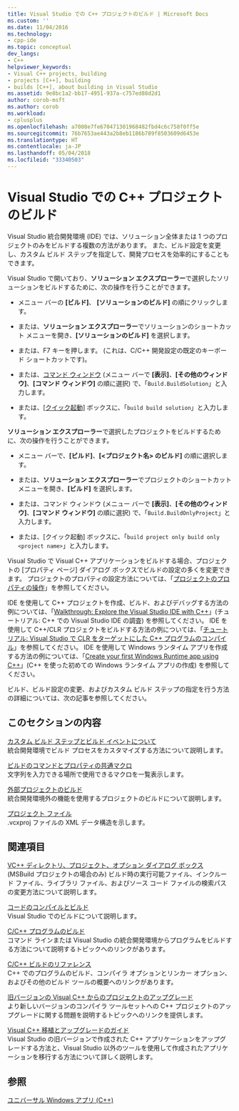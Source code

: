 ```yaml
---
title: Visual Studio での C++ プロジェクトのビルド | Microsoft Docs
ms.custom: ''
ms.date: 11/04/2016
ms.technology:
- cpp-ide
ms.topic: conceptual
dev_langs:
- C++
helpviewer_keywords:
- Visual C++ projects, building
- projects [C++], building
- builds [C++], about building in Visual Studio
ms.assetid: 9e8bc1a2-bb17-4951-937a-c757ed88d2d1
author: corob-msft
ms.author: corob
ms.workload:
- cplusplus
ms.openlocfilehash: a7008e7fe670471301968482fbd4c6c758f0ff5e
ms.sourcegitcommit: 76b7653ae443a2b8eb1186b789f8503609d6453e
ms.translationtype: HT
ms.contentlocale: ja-JP
ms.lasthandoff: 05/04/2018
ms.locfileid: "33340503"
---
```

# <a name="building-c-projects-in-visual-studio"></a>Visual Studio での C++ プロジェクトのビルド
Visual Studio 統合開発環境 (IDE) では、ソリューション全体または 1 つのプロジェクトのみをビルドする複数の方法があります。 また、ビルド設定を変更し、カスタム ビルド ステップを指定して、開発プロセスを効率的にすることもできます。  
  
 Visual Studio で開いており、**ソリューション エクスプローラー**で選択したソリューションをビルドするために、次の操作を行うことができます。  
  
-   メニュー バーの **[ビルド]**、 **[ソリューションのビルド]** の順にクリックします。  
  
-   または、**ソリューション エクスプローラー**でソリューションのショートカット メニューを開き、**[ソリューションのビルド]** を選択します。  
  
-   または、F7 キーを押します。 (これは、C/C++ 開発設定の既定のキーボード ショートカットです)。  
  
-   または、[コマンド ウィンドウ](/visualstudio/ide/reference/command-window) (メニュー バーで **[表示]**、**[その他のウィンドウ]**、**[コマンド ウィンドウ]** の順に選択) で、「`Build.BuildSolution`」と入力します。  
  
-   または、[[クイック起動]](/visualstudio/ide/reference/quick-launch-environment-options-dialog-box) ボックスに、「`build build solution`」と入力します。  
  
 **ソリューション エクスプローラー**で選択したプロジェクトをビルドするために、次の操作を行うことができます。  
  
-   メニュー バーで、**[ビルド]**、**[\<プロジェクト名> のビルド]** の順に選択します。  
  
-   または、**ソリューション エクスプローラー**でプロジェクトのショートカット メニューを開き、**[ビルド]** を選択します。  
  
-   または、コマンド ウィンドウ (メニュー バーで **[表示]**、**[その他のウィンドウ]**、**[コマンド ウィンドウ]** の順に選択) で、「`Build.BuildOnlyProject`」と入力します。  
  
-   または、[クイック起動] ボックスに、「`build project only build only <project name>`」と入力します。  
  
 Visual Studio で Visual C++ アプリケーションをビルドする場合、プロジェクトの [プロパティ ページ] ダイアログ ボックスでビルドの設定の多くを変更できます。 プロジェクトのプロパティの設定方法については、「[プロジェクトのプロパティの操作](../ide/working-with-project-properties.md)」を参照してください。  
  
 IDE を使用して C++ プロジェクトを作成、ビルド、およびデバッグする方法の例については、「[Walkthrough: Explore the Visual Studio IDE with C++](/visualstudio/ide/getting-started-with-cpp-in-visual-studio)」(チュートリアル: C++ での Visual Studio IDE の調査) を参照してください。 IDE を使用して C++/CLR プロジェクトをビルドする方法の例については、「[チュートリアル: Visual Studio で CLR をターゲットにした C++ プログラムのコンパイル](../ide/walkthrough-compiling-a-cpp-program-that-targets-the-clr-in-visual-studio.md)」を参照してください。 IDE を使用して Windows ランタイム アプリを作成する方法の例については、「[Create your first Windows Runtime app using C++](http://msdn.microsoft.com/library/windows/apps/hh974580.aspx)」(C++ を使った初めての Windows ランタイム アプリの作成) を参照してください。  
  
 ビルド、ビルド設定の変更、およびカスタム ビルド ステップの指定を行う方法の詳細については、次の記事を参照してください。  
  
## <a name="in-this-section"></a>このセクションの内容  
 [カスタム ビルド ステップとビルド イベントについて](../ide/understanding-custom-build-steps-and-build-events.md)  
 統合開発環境でビルド プロセスをカスタマイズする方法について説明します。  
  
 [ビルドのコマンドとプロパティの共通マクロ](../ide/common-macros-for-build-commands-and-properties.md)  
 文字列を入力できる場所で使用できるマクロを一覧表示します。  
  
 [外部プロジェクトのビルド](../ide/building-external-projects.md)  
 統合開発環境外の機能を使用するプロジェクトのビルドについて説明します。  
  
 [プロジェクト ファイル](../ide/project-files.md)  
 .vcxproj ファイルの XML データ構造を示します。  
  
## <a name="related-sections"></a>関連項目  
 [VC++ ディレクトリ、プロジェクト、オプション ダイアログ ボックス](vcpp-directories-property-page.md)  
 (MSBuild プロジェクトの場合のみ) ビルド時の実行可能ファイル、インクルード ファイル、ライブラリ ファイル、およびソース コード ファイルの検索パスの変更方法について説明します。  
  
 [コードのコンパイルとビルド](/visualstudio/ide/compiling-and-building-in-visual-studio)  
 Visual Studio でのビルドについて説明します。  
  
 [C/C++ プログラムのビルド](../build/building-c-cpp-programs.md)  
 コマンド ラインまたは Visual Studio の統合開発環境からプログラムをビルドする方法について説明するトピックへのリンクがあります。  
  
 [C/C++ ビルドのリファレンス](../build/reference/c-cpp-building-reference.md)  
 C++ でのプログラムのビルド、コンパイラ オプションとリンカー オプション、およびその他のビルド ツールの概要へのリンクがあります。  
  
 [旧バージョンの Visual C++ からのプロジェクトのアップグレード](../porting/upgrading-projects-from-earlier-versions-of-visual-cpp.md)  
 より新しいバージョンのコンパイラ ツールセットへの C++ プロジェクトのアップグレードに関する問題を説明するトピックへのリンクを提供します。  
  
[Visual C++ 移植とアップグレードのガイド](../porting/visual-cpp-porting-and-upgrading-guide.md)  
  Visual Studio の旧バージョンで作成された C++ アプリケーションをアップグレードする方法と、Visual Studio 以外のツールを使用して作成されたアプリケーションを移行する方法について詳しく説明します。  
  
## <a name="see-also"></a>参照  
 [ユニバーサル Windows アプリ (C++)](../windows/universal-windows-apps-cpp.md)